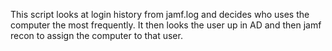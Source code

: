 This script looks at login history from jamf.log and decides who uses the computer the most frequently.  It then looks the user up in AD and then  jamf recon to assign the computer to that user.  